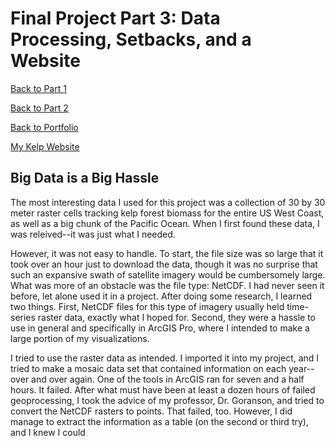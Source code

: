 # Final Project Part 3: Data Processing, Setbacks, and a Website
[Back to Part 1](kelp-proj-HNeblina.md)

[Back to Part 2](final-part-2)

[Back to Portfolio](README.md)

[My Kelp Website](https://carnegiemellon.shorthandstories.com/070951e8-c3d6-49d9-8166-4a097fa5b8f1/index.html)

## Big Data is a Big Hassle
The most interesting data I used for this project was a collection of 30 by 30 meter raster cells tracking kelp forest biomass for the entire US West Coast, as well as a big chunk of the Pacific Ocean. When I first found these data, I was releived--it was just what I needed. 

However, it was not easy to handle. To start, the file size was so large that it took over an hour just to download the data, though it was no surprise that such an expansive swath of satellite imagery would be cumbersomely large. What was more of an obstacle was the file type: NetCDF. I had never seen it before, let alone used it in a project. After doing some research, I learned two things. First, NetCDF files for this type of imagery usually held time-series raster data, exactly what I hoped for. Second, they were a hassle to use in general and specifically in ArcGIS Pro, where I intended to make a large portion of my visualizations.

I tried to use the raster data as intended. I imported it into my project, and I tried to make a mosaic data set that contained information on each year--over and over again. One of the tools in ArcGIS ran for seven and a half hours. It failed. After what must have been at least a dozen hours of failed geoprocessing, I took the advice of my professor, Dr. Goranson, and tried to convert the NetCDF rasters to points. That failed, too. However, I did manage to extract the information as a table (on the second or third try), and I knew I could 
